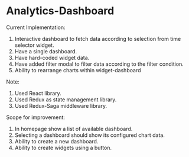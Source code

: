 # Analytics-Dashboard

Current Implementation:

1. Interactive dashboard to fetch data according to selection from time selector widget.
2. Have a single dashboard.
3. Have hard-coded widget data.
4. Have added filter modal to filter data according to the filter condition.
5. Ability to rearrange charts within widget-dashboard

Note: 

1. Used React library.
2. Used Redux as state management library.
3. Used Redux-Saga middleware library.


Scope for improvement:

1. In homepage show a list of available dashboard.
2. Selecting a dashboard should show its configured chart data.
3. Ability to create a new dashboard.
4. Ability to create widgets using a button.


   
